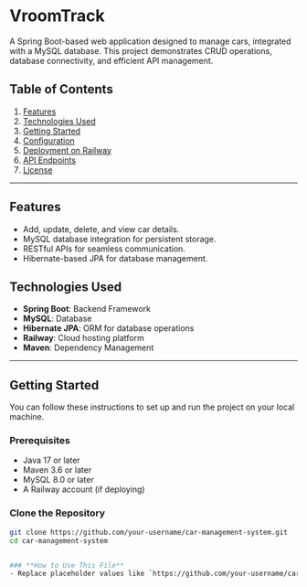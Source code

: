 # VroomTrack

A Spring Boot-based web application designed to manage cars, integrated with a MySQL database. This project demonstrates CRUD operations, database connectivity, and efficient API management.


## Table of Contents

1. [Features](#features)
2. [Technologies Used](#technologies-used)
3. [Getting Started](#getting-started)
4. [Configuration](#configuration)
5. [Deployment on Railway](#deployment-on-railway)
6. [API Endpoints](#api-endpoints)
7. [License](#license)

---

## Features

- Add, update, delete, and view car details.
- MySQL database integration for persistent storage.
- RESTful APIs for seamless communication.
- Hibernate-based JPA for database management.



## Technologies Used

- **Spring Boot**: Backend Framework
- **MySQL**: Database
- **Hibernate JPA**: ORM for database operations
- **Railway**: Cloud hosting platform
- **Maven**: Dependency Management

---

## Getting Started

You can follow these instructions to set up and run the project on your local machine.

### Prerequisites

- Java 17 or later
- Maven 3.6 or later
- MySQL 8.0 or later
- A Railway account (if deploying)

### Clone the Repository

```bash
git clone https://github.com/your-username/car-management-system.git
cd car-management-system


### **How to Use This File**
- Replace placeholder values like `https://github.com/your-username/car-management-system.git` and `<your-railway-domain>` with actual details.



